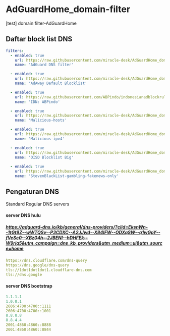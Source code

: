 # AdGuardHome_domain-filter
[test] domain filter-AdGuardHome
## Daftar block list DNS
```yml
filters:
  - enabled: true
    url: https://raw.githubusercontent.com/miracle-desk/AdGuardHome_domain-filter/main/filter_AdGuard-DNS.txt
    name: 'AdGuard DNS filter'

  - enabled: true
    url: https://raw.githubusercontent.com/miracle-desk/AdGuardHome_domain-filter/main/filter_AdAway.txt
    name: 'AdAway Default Blocklist'

  - enabled: true
    url: https://raw.githubusercontent.com/ABPindo/indonesianadblockrules/master/subscriptions/abpindo.txt
    name: 'IDN: ABPindo'

  - enabled: true
    url: https://raw.githubusercontent.com/miracle-desk/AdGuardHome_domain-filter/main/filter_Malicious-hosts.txt
    name: 'Malicious-hosts'

  - enabled: true
    url: https://raw.githubusercontent.com/miracle-desk/AdGuardHome_domain-filter/main/filter_Malicious-ipv4.txt
    name: 'Malicious-ipv4'

  - enabled: true
    url: https://raw.githubusercontent.com/miracle-desk/AdGuardHome_domain-filter/main/filter_oisd-full.txt
    name: 'OISD Blocklist Big'
    
  - enabled: true
    url: https://raw.githubusercontent.com/miracle-desk/AdGuardHome_domain-filter/main/filter_StevenBlackList-gambling-fakenews-only.txt
    name: 'StevenBlackList-gambling-fakenews-only'
```
## Pengaturan DNS
Standard Regular DNS servers
#### server DNS hulu
##### https://adguard-dns.io/kb/general/dns-providers/?clid=EksnWn--1tGt9Z--wWTQSv--P3CDXC--A2JJwd--X84IFW--ODXqSW--q1wGpY--fVeSc0--XBz04h--2JBENI--hDHFEk--W9riq5&utm_campaign=dns_kb_providers&utm_medium=ui&utm_source=home
```yml
https://dns.cloudflare.com/dns-query
https://dns.google/dns-query
tls://1dot1dot1dot1.cloudflare-dns.com
tls://dns.google
```
#### server DNS bootstrap
```yml
1.1.1.1
1.0.0.1
2606:4700:4700::1111
2606:4700:4700::1001
8.8.8.8
8.8.4.4
2001:4860:4860::8888
2001:4860:4860::8844
```

